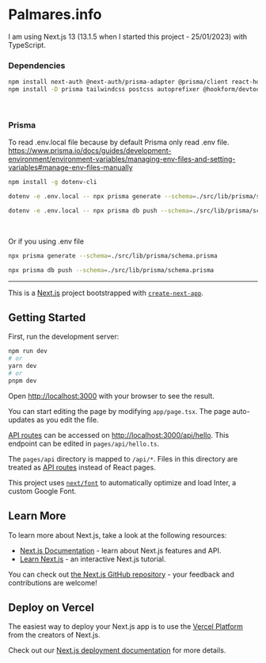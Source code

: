 # Palmares.info

I am using Next.js 13 (13.1.5 when I started this project - 25/01/2023) with TypeScript.

### Dependencies
```sh
npm install next-auth @next-auth/prisma-adapter @prisma/client react-hook-form @hookform/resolvers yup validator bcrypt class-variance-authority clsx tailwindcss-animate tailwind-merge lucide-react && \
npm install -D prisma tailwindcss postcss autoprefixer @hookform/devtools
```

<br />

### Prisma
To read .env.local file because by default Prisma only read .env file.<br />
https://www.prisma.io/docs/guides/development-environment/environment-variables/managing-env-files-and-setting-variables#manage-env-files-manually
```sh
npm install -g dotenv-cli
```
```sh
dotenv -e .env.local -- npx prisma generate --schema=./src/lib/prisma/schema.prisma
```
```sh
dotenv -e .env.local -- npx prisma db push --schema=./src/lib/prisma/schema.prisma
```

<br />

Or if you using .env file
```sh
npx prisma generate --schema=./src/lib/prisma/schema.prisma
```

```sh
npx prisma db push --schema=./src/lib/prisma/schema.prisma
```

---

This is a [Next.js](https://nextjs.org/) project bootstrapped with [`create-next-app`](https://github.com/vercel/next.js/tree/canary/packages/create-next-app).

## Getting Started

First, run the development server:

```bash
npm run dev
# or
yarn dev
# or
pnpm dev
```

Open [http://localhost:3000](http://localhost:3000) with your browser to see the result.

You can start editing the page by modifying `app/page.tsx`. The page auto-updates as you edit the file.

[API routes](https://nextjs.org/docs/api-routes/introduction) can be accessed on [http://localhost:3000/api/hello](http://localhost:3000/api/hello). This endpoint can be edited in `pages/api/hello.ts`.

The `pages/api` directory is mapped to `/api/*`. Files in this directory are treated as [API routes](https://nextjs.org/docs/api-routes/introduction) instead of React pages.

This project uses [`next/font`](https://nextjs.org/docs/basic-features/font-optimization) to automatically optimize and load Inter, a custom Google Font.

## Learn More

To learn more about Next.js, take a look at the following resources:

- [Next.js Documentation](https://nextjs.org/docs) - learn about Next.js features and API.
- [Learn Next.js](https://nextjs.org/learn) - an interactive Next.js tutorial.

You can check out [the Next.js GitHub repository](https://github.com/vercel/next.js/) - your feedback and contributions are welcome!

## Deploy on Vercel

The easiest way to deploy your Next.js app is to use the [Vercel Platform](https://vercel.com/new?utm_medium=default-template&filter=next.js&utm_source=create-next-app&utm_campaign=create-next-app-readme) from the creators of Next.js.

Check out our [Next.js deployment documentation](https://nextjs.org/docs/deployment) for more details.
